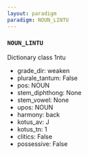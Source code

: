 ```yaml
---
layout: paradigm
paradigm: NOUN_LINTU
---
```

### ` NOUN_LINTU `

Dictionary class 1ntu
* grade_dir: weaken
* plurale_tantum: False
* pos: NOUN
* stem_diphthong: None
* stem_vowel: None
* upos: NOUN
* harmony: back
* kotus_av: J
* kotus_tn: 1
* clitics: False
* possessive: False
